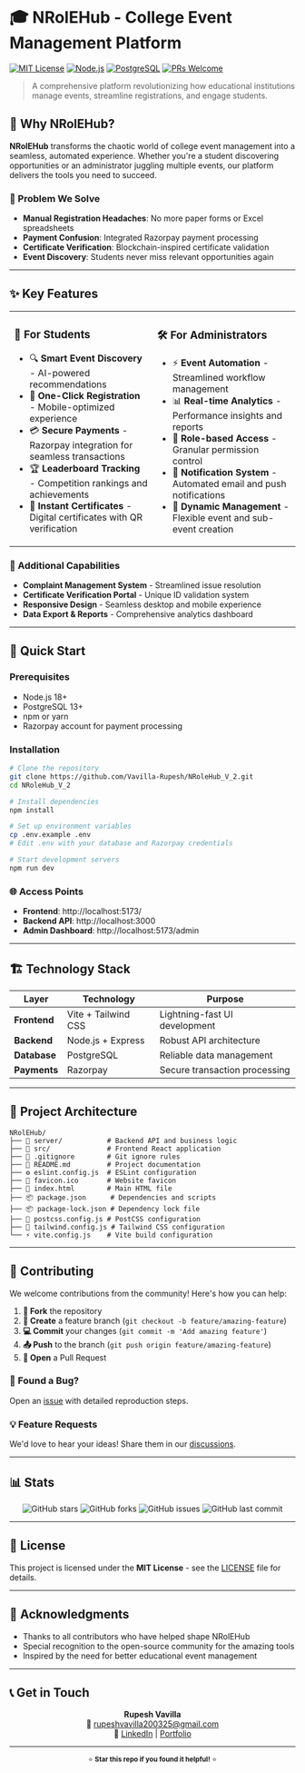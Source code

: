 # 🎓 NRolEHub - College Event Management Platform

[![MIT License](https://img.shields.io/badge/License-MIT-green.svg)](LICENSE)
[![Node.js](https://img.shields.io/badge/Node.js-18+-brightgreen.svg)](https://nodejs.org/)
[![PostgreSQL](https://img.shields.io/badge/PostgreSQL-13+-blue.svg)](https://postgresql.org/)
[![PRs Welcome](https://img.shields.io/badge/PRs-welcome-brightgreen.svg)](CONTRIBUTING.md)

> A comprehensive platform revolutionizing how educational institutions manage events, streamline registrations, and engage students.

## 🌟 Why NRolEHub?

**NRolEHub** transforms the chaotic world of college event management into a seamless, automated experience. Whether you're a student discovering opportunities or an administrator juggling multiple events, our platform delivers the tools you need to succeed.

### 🎯 Problem We Solve
- **Manual Registration Headaches**: No more paper forms or Excel spreadsheets
- **Payment Confusion**: Integrated Razorpay payment processing
- **Certificate Verification**: Blockchain-inspired certificate validation
- **Event Discovery**: Students never miss relevant opportunities again

---

## ✨ Key Features

<table>
<tr>
<td width="50%">

### 👥 **For Students**
- 🔍 **Smart Event Discovery** - AI-powered recommendations
- 📱 **One-Click Registration** - Mobile-optimized experience
- 💳 **Secure Payments** - Razorpay integration for seamless transactions
- 🏆 **Leaderboard Tracking** - Competition rankings and achievements
- 📜 **Instant Certificates** - Digital certificates with QR verification

</td>
<td width="50%">

### 🛠️ **For Administrators**
- ⚡ **Event Automation** - Streamlined workflow management
- 📊 **Real-time Analytics** - Performance insights and reports
- 🔐 **Role-based Access** - Granular permission control
- 📢 **Notification System** - Automated email and push notifications
- 🎯 **Dynamic Management** - Flexible event and sub-event creation

</td>
</tr>
</table>

### 🚀 Additional Capabilities
- **Complaint Management System** - Streamlined issue resolution
- **Certificate Verification Portal** - Unique ID validation system
- **Responsive Design** - Seamless desktop and mobile experience
- **Data Export & Reports** - Comprehensive analytics dashboard

---

## 🚀 Quick Start

### Prerequisites
- Node.js 18+ 
- PostgreSQL 13+
- npm or yarn
- Razorpay account for payment processing

### Installation

```bash
# Clone the repository
git clone https://github.com/Vavilla-Rupesh/NRoleHub_V_2.git
cd NRoleHub_V_2

# Install dependencies
npm install

# Set up environment variables
cp .env.example .env
# Edit .env with your database and Razorpay credentials

# Start development servers
npm run dev
```

### 🌐 Access Points
- **Frontend**: http://localhost:5173/
- **Backend API**: http://localhost:3000
- **Admin Dashboard**: http://localhost:5173/admin

---

## 🏗️ Technology Stack

<div align="center">

| Layer | Technology | Purpose |
|-------|------------|---------|
| **Frontend** | Vite + Tailwind CSS | Lightning-fast UI development |
| **Backend** | Node.js + Express | Robust API architecture |
| **Database** | PostgreSQL | Reliable data management |
| **Payments** | Razorpay | Secure transaction processing |

</div>

---

## 📁 Project Architecture

```
NRolEHub/
├── 📂 server/           # Backend API and business logic
├── 📂 src/              # Frontend React application
├── 📄 .gitignore        # Git ignore rules
├── 📄 README.md         # Project documentation
├── ⚙️ eslint.config.js  # ESLint configuration
├── 🎯 favicon.ico       # Website favicon
├── 📄 index.html        # Main HTML file
├── 📦 package.json      # Dependencies and scripts
├── 📦 package-lock.json # Dependency lock file
├── 🎨 postcss.config.js # PostCSS configuration
├── 🎨 tailwind.config.js # Tailwind CSS configuration
└── ⚡ vite.config.js    # Vite build configuration
```

---

## 🤝 Contributing

We welcome contributions from the community! Here's how you can help:

1. **🍴 Fork** the repository
2. **🌿 Create** a feature branch (`git checkout -b feature/amazing-feature`)
3. **💻 Commit** your changes (`git commit -m 'Add amazing feature'`)
4. **📤 Push** to the branch (`git push origin feature/amazing-feature`)
5. **🔀 Open** a Pull Request

### 🐛 Found a Bug?
Open an [issue](https://github.com/Vavilla-Rupesh/NRoleHub_V_2/issues) with detailed reproduction steps.

### 💡 Feature Requests
We'd love to hear your ideas! Share them in our [discussions](https://github.com/Vavilla-Rupesh/NRoleHub_V_2/discussions).

---

## 📊 Stats

<div align="center">

![GitHub stars](https://img.shields.io/github/stars/Vavilla-Rupesh/NRoleHub_V_2?style=social)
![GitHub forks](https://img.shields.io/github/forks/Vavilla-Rupesh/NRoleHub_V_2?style=social)
![GitHub issues](https://img.shields.io/github/issues/Vavilla-Rupesh/NRoleHub_V_2)
![GitHub last commit](https://img.shields.io/github/last-commit/Vavilla-Rupesh/NRoleHub_V_2)

</div>

---

## 📜 License

This project is licensed under the **MIT License** - see the [LICENSE](LICENSE) file for details.

---

## 🙏 Acknowledgments

- Thanks to all contributors who have helped shape NRolEHub
- Special recognition to the open-source community for the amazing tools
- Inspired by the need for better educational event management

---

## 📞 Get in Touch

<div align="center">

**Rupesh Vavilla**  
📧 [rupeshvavilla200325@gmail.com](mailto:rupeshvavilla200325@gmail.com)  
🔗 [LinkedIn](https://www.linkedin.com/in/rupeshvavilla/) | [Portfolio](https://vr-devfolio.vercel.app/)

---

<sub>⭐ **Star this repo if you found it helpful!** ⭐</sub>

</div>
